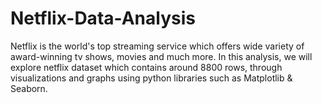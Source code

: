 # Netflix-Data-Analysis
Netflix is the world's top streaming service which offers wide variety of award-winning tv shows, movies and much more. In this analysis, we will explore netflix dataset which contains around 8800 rows, through visualizations and graphs using python libraries such as Matplotlib & Seaborn.
